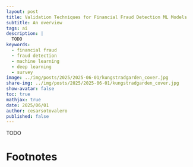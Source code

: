 ```yaml
---
layout: post
title: Validation Techniques for Financial Fraud Detection ML Models
subtitle: An overview
tags: ai
description: |
  TODO
keywords:
  - financial fraud
  - fraud detection
  - machine learning
  - deep learning
  - survey
image: ../img/posts/2025/2025-06-01/kungstradgarden_cover.jpg
share-img: ../img/posts/2025/2025-06-01/kungstradgarden_cover.jpg
show-avatar: false
toc: true
mathjax: true
date: 2025/06/01
author: cesarsotovalero
published: false
---
```


TODO

# Footnotes
